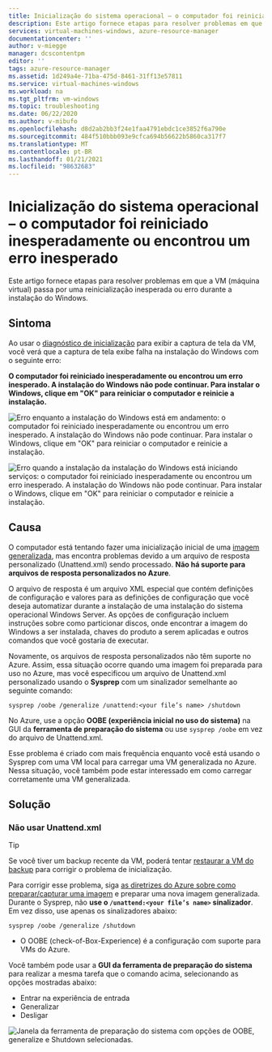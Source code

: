 ```yaml
---
title: Inicialização do sistema operacional – o computador foi reiniciado inesperadamente ou encontrou um erro inesperado
description: Este artigo fornece etapas para resolver problemas em que a VM passa por uma reinicialização inesperada ou erro durante a instalação do Windows.
services: virtual-machines-windows, azure-resource-manager
documentationcenter: ''
author: v-miegge
manager: dcscontentpm
editor: ''
tags: azure-resource-manager
ms.assetid: 1d249a4e-71ba-475d-8461-31ff13e57811
ms.service: virtual-machines-windows
ms.workload: na
ms.tgt_pltfrm: vm-windows
ms.topic: troubleshooting
ms.date: 06/22/2020
ms.author: v-mibufo
ms.openlocfilehash: d8d2ab2bb3f24e1faa4791ebdc1ce3852f6a790e
ms.sourcegitcommit: 484f510bbb093e9cfca694b56622b5860ca317f7
ms.translationtype: MT
ms.contentlocale: pt-BR
ms.lasthandoff: 01/21/2021
ms.locfileid: "98632683"
---
```

# <a name="os-start-up--computer-restarted-unexpectedly-or-encountered-an-unexpected-error"></a>Inicialização do sistema operacional – o computador foi reiniciado inesperadamente ou encontrou um erro inesperado

Este artigo fornece etapas para resolver problemas em que a VM (máquina virtual) passa por uma reinicialização inesperada ou erro durante a instalação do Windows.

## <a name="symptom"></a>Sintoma

Ao usar o [diagnóstico de inicialização](./boot-diagnostics.md) para exibir a captura de tela da VM, você verá que a captura de tela exibe falha na instalação do Windows com o seguinte erro:

**O computador foi reiniciado inesperadamente ou encontrou um erro inesperado. A instalação do Windows não pode continuar. Para instalar o Windows, clique em "OK" para reiniciar o computador e reinicie a instalação.**

![Erro enquanto a instalação do Windows está em andamento: o computador foi reiniciado inesperadamente ou encontrou um erro inesperado. A instalação do Windows não pode continuar. Para instalar o Windows, clique em "OK" para reiniciar o computador e reinicie a instalação.](./media/unexpected-restart-error-during-vm-boot/1.png)
 
![Erro quando a instalação da instalação do Windows está iniciando serviços: o computador foi reiniciado inesperadamente ou encontrou um erro inesperado. A instalação do Windows não pode continuar. Para instalar o Windows, clique em "OK" para reiniciar o computador e reinicie a instalação.](./media/unexpected-restart-error-during-vm-boot/2.png)

## <a name="cause"></a>Causa

O computador está tentando fazer uma inicialização inicial de uma [imagem generalizada](/windows-hardware/manufacture/desktop/sysprep--generalize--a-windows-installation), mas encontra problemas devido a um arquivo de resposta personalizado (Unattend.xml) sendo processado. **Não há suporte para arquivos de resposta personalizados no Azure**. 

O arquivo de resposta é um arquivo XML especial que contém definições de configuração e valores para as definições de configuração que você deseja automatizar durante a instalação de uma instalação do sistema operacional Windows Server. As opções de configuração incluem instruções sobre como particionar discos, onde encontrar a imagem do Windows a ser instalada, chaves do produto a serem aplicadas e outros comandos que você gostaria de executar.

Novamente, os arquivos de resposta personalizados não têm suporte no Azure. Assim, essa situação ocorre quando uma imagem foi preparada para uso no Azure, mas você especificou um arquivo de Unattend.xml personalizado usando o **Sysprep** com um sinalizador semelhante ao seguinte comando:

`sysprep /oobe /generalize /unattend:<your file’s name> /shutdown`

No Azure, use a opção **OOBE (experiência inicial no uso do sistema)** na GUI da **ferramenta de preparação do sistema** ou use `sysprep /oobe` em vez do arquivo de Unattend.xml.

Esse problema é criado com mais frequência enquanto você está usando o Sysprep com uma VM local para carregar uma VM generalizada no Azure. Nessa situação, você também pode estar interessado em como carregar corretamente uma VM generalizada.

## <a name="solution"></a>Solução

### <a name="do-not-use-unattendxml"></a>Não usar Unattend.xml

> [!TIP]
> Se você tiver um backup recente da VM, poderá tentar [restaurar a VM do backup](../../backup/backup-azure-arm-restore-vms.md) para corrigir o problema de inicialização.

Para corrigir esse problema, siga [as diretrizes do Azure sobre como preparar/capturar uma imagem](../windows/upload-generalized-managed.md) e preparar uma nova imagem generalizada. Durante o Sysprep, não **use o `/unattend:<your file’s name>` sinalizador**. Em vez disso, use apenas os sinalizadores abaixo:

`sysprep /oobe /generalize /shutdown`

- O OOBE (check-of-Box-Experience) é a configuração com suporte para VMs do Azure.

Você também pode usar a **GUI da ferramenta de preparação do sistema** para realizar a mesma tarefa que o comando acima, selecionando as opções mostradas abaixo:

- Entrar na experiência de entrada
- Generalizar
- Desligar
 
![Janela da ferramenta de preparação do sistema com opções de OOBE, generalize e Shutdown selecionadas.](./media/unexpected-restart-error-during-vm-boot/3.png)
